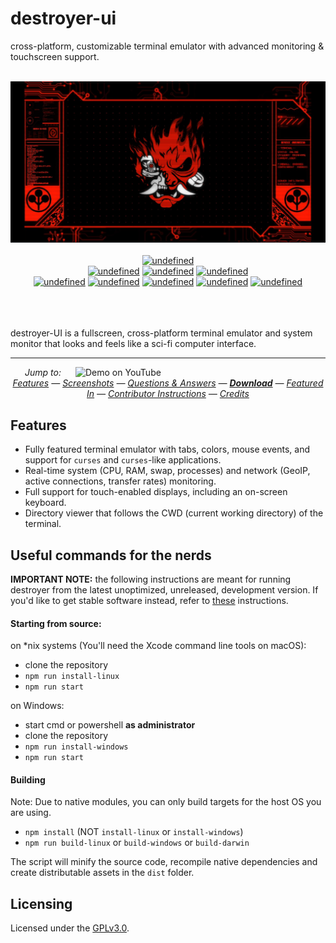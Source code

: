 # destroyer-ui
 cross-platform, customizable terminal emulator with advanced monitoring &amp; touchscreen support.
<p align="center">
  <br>
  <img alt="Logo" src="https://github.com/Meghal-kc/destroyer-ui/blob/main/logo.png">
  <br><br>
  <a href="https://lgtm.com/projects/g/GitSquared/destroyer-ui/context:javascript"><img alt="undefined" src="https://img.shields.io/lgtm/grade/javascript/g/GitSquared/destroyer-ui.svg?logo=lgtm&logoWidth=18"/></a>
  <br>
  <a href="https://github.com/GitSquared/destroyer-ui/releases/latest"><img alt="undefined" src="https://img.shields.io/github/release/GitSquared/destroyer-ui.svg?style=popout"></a>
  <a href="#featured-in"><img alt="undefined" src="https://img.shields.io/github/downloads/GitSquared/destroyer-ui/total.svg?style=popout"></a>
  <a href="https://github.com/GitSquared/destroyer-ui/blob/master/LICENSE"><img alt="undefined" src="https://img.shields.io/github/license/GitSquared/destroyer-ui.svg?style=popout"></a>
  <br>
  <a href="https://github.com/GitSquared/destroyer-ui/releases/download/v2.2.8/destroyer-UI-Windows.exe" target="_blank"><img alt="undefined" src="https://badgen.net/badge/Download/Windows/?color=blue&icon=windows&label"></a>
  <a href="https://github.com/GitSquared/destroyer-ui/releases/download/v2.2.8/destroyer-UI-macOS.dmg" target="_blank"><img alt="undefined" src="https://badgen.net/badge/Download/macOS/?color=grey&icon=apple&label"></a>
  <a href="https://github.com/GitSquared/destroyer-ui/releases/download/v2.2.8/destroyer-UI-Linux-x86_64.AppImage" target="_blank"><img alt="undefined" src="https://badgen.net/badge/Download/Linux64/?color=orange&icon=terminal&label"></a>
  <a href="https://github.com/GitSquared/destroyer-ui/releases/download/v2.2.8/destroyer-UI-Linux-arm64-AppImage" target="_blank"><img alt="undefined" src="https://badgen.net/badge/Download/LinuxArm64/?color=orange&icon=terminal&label"></a>
  <a href="https://aur.archlinux.org/packages/destroyer-ui" target="_blank"><img alt="undefined" src="https://badgen.net/badge/AUR/Package/cyan"></a>
  <br>
  <br><br><br>
</p>

destroyer-UI is a fullscreen, cross-platform terminal emulator and system monitor that looks and feels like a sci-fi computer interface.

---

<a href="https://youtu.be/BGeY1rK19zA">
  <img align="right" width="400" alt="Demo on YouTube" src="media/youtube-demo-teaser.gif">
</a>


<p align="center">
  <em>Jump to: <br><a href="#features">Features</a> — <a href="#screenshots">Screenshots</a> — <a href="#qa">Questions & Answers</a> — <strong><a href="#how-do-i-get-it">Download</a></strong> — <a href="#featured-in">Featured In</a> — <a href="#useful-commands-for-the-nerds">Contributor Instructions</a> — <a href="#credits">Credits</a></em>
</p>


## Features
- Fully featured terminal emulator with tabs, colors, mouse events, and support for `curses` and `curses`-like applications.
- Real-time system (CPU, RAM, swap, processes) and network (GeoIP, active connections, transfer rates) monitoring.
- Full support for touch-enabled displays, including an on-screen keyboard.
- Directory viewer that follows the CWD (current working directory) of the terminal.







## Useful commands for the nerds

**IMPORTANT NOTE:** the following instructions are meant for running destroyer from the latest unoptimized, unreleased, development version. If you'd like to get stable software instead, refer to [these](#how-do-i-get-it) instructions.

#### Starting from source:
on *nix systems (You'll need the Xcode command line tools on macOS):
- clone the repository
- `npm run install-linux`
- `npm run start`

on Windows:
- start cmd or powershell **as administrator**
- clone the repository
- `npm run install-windows`
- `npm run start`

#### Building
Note: Due to native modules, you can only build targets for the host OS you are using.

- `npm install` (NOT `install-linux` or `install-windows`)
- `npm run build-linux` or `build-windows` or `build-darwin`

The script will minify the source code, recompile native dependencies and create distributable assets in the `dist` folder.



## Licensing

Licensed under the [GPLv3.0](https://github.com/GitSquared/destroyer-ui/blob/master/LICENSE).
